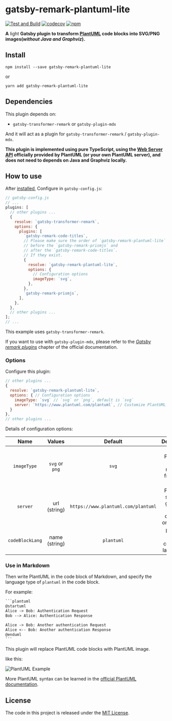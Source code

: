 # gatsby-remark-plantuml-lite

[![Test and Build](https://github.com/Mogeko/gatsby-remark-plantuml-lite/workflows/Test%20and%20Build/badge.svg)](https://github.com/Mogeko/gatsby-remark-plantuml-lite/actions?query=workflow%3A%22Test+and+Build%22)
[![codecov](https://codecov.io/gh/Mogeko/gatsby-remark-plantuml-lite/branch/master/graph/badge.svg)](https://codecov.io/gh/Mogeko/gatsby-remark-plantuml-lite)
[![npm](https://img.shields.io/npm/v/gatsby-remark-plantuml-lite?logo=npm)](https://www.npmjs.com/package/gatsby-remark-plantuml-lite)

**A** light **Gatsby plugin to transform [PlantUML][plantuml_home] code blocks into SVG/PNG images(_without Java and Graphviz_).**

## Install

```shell
npm install --save gatsby-remark-plantuml-lite
```

or

```shell
yarn add gatsby-remark-plantuml-lite
```

## Dependencies

This plugin depends on:

- `gatsby-transformer-remark` or `gatsby-plugin-mdx`

And it will act as a plugin for `gatsby-transformer-remark` / `gatsby-plugin-mdx`.

**This plugin is implemented using pure TypeScript, using the [Web Server API][plantuml_server] officially provided by PlantUML (or your own PlantUML server), and does not need to depends on Java and Graphviz locally.**

## How to use

After [installed](#install), Configure in `gatsby-config.js`:

```javascript
// gatsby-config.js
// ...
plugins: [
  // other plugins ...
  {
    resolve: `gatsby-transformer-remark`,
    options: {
      plugins: [
        `gatsby-remark-code-titles`,
        // Please make sure the order of `gatsby-remark-plantuml-lite`
        // before the `gatsby-remark-prismjs` and
        // after the `gatsby-remark-code-titles`.
        // If they exist.
        {
          resolve: `gatsby-remark-plantuml-lite`,
          options: {
            // Configuration options
            imageType: `svg`,
          },
        },
        `gatsby-remark-prismjs`,
      ],
    },
  },
  // other plugins ...
];
// ...
```

This example uses `gatsby-transformer-remark`.

If you want to use with `gatsby-plugin-mdx`, please refer to the [_Gatsby remark plugins_][mdx_gatsby_remark_plugins] chapter of the official documentation.

### Options

Configure this plugin:

```javascript
// other plugins ...
{
  resolve: `gatsby-remark-plantuml-lite`,
  options: { // Configuration options
    imageType: `svg` // `svg` or `png`, default is `svg`
    server: `https://www.plantuml.com/plantuml`, // Customize PlantUML server
  }
},
// other plugins ...
```

Details of configuration options:

|      Name       |     Values     |               Default               |                     Description                      |
| :-------------: | :------------: | :---------------------------------: | :--------------------------------------------------: |
|   `imageType`   | `svg` or `png` |                `svg`                |   Type of PlantUML image returned from Web Server.   |
|    `server`     |  url (string)  | `https://www.plantuml.com/plantuml` | PlantUML server to generate UML diagrams on-the-fly. |
| `codeBlockLang` | name (string)  |             `plantuml`              |           Name of the codeblock languange.           |

### Use in Markdown

Then write PlantUML in the code block of Markdown, and specify the language type of `plantuml` in the code block.

For example:

````txt
```plantuml
@startuml
Alice -> Bob: Authentication Request
Bob --> Alice: Authentication Response

Alice -> Bob: Another authentication Request
Alice <-- Bob: Another authentication Response
@enduml
```
````

This plugin will replace PlantUML code blocks with PlantUML image.

like this:

![PlantUML Example][plantuml_example]

More PlantUML syntax can be learned in the [official PlantUML documentation](plantuml_home).

## License

The code in this project is released under the [MIT License][license].

[plantuml_home]: https://plantuml.com
[plantuml_server]: http://www.plantuml.com/plantuml/uml/SyfFKj2rKt3CoKnELR1Io4ZDoSa70000
[plantuml_example]: https://www.plantuml.com/plantuml/svg/SoWkIImgAStDuNBCoKnELT2rKt3AJx9IS2mjoKZDAybCJYp9pCzJ24ejB4qjBk42oYde0jM05MDHLLoGdrUSoeLkM5u-K5sHGY9MGw6ARNHryQb66EwGcfS2T300
[mdx_gatsby_remark_plugins]: https://www.gatsbyjs.com/docs/mdx/plugins/#gatsby-remark-plugins
[license]: https://github.com/Mogeko/gatsby-remark-plantuml-lite/blob/master/LICENSE
